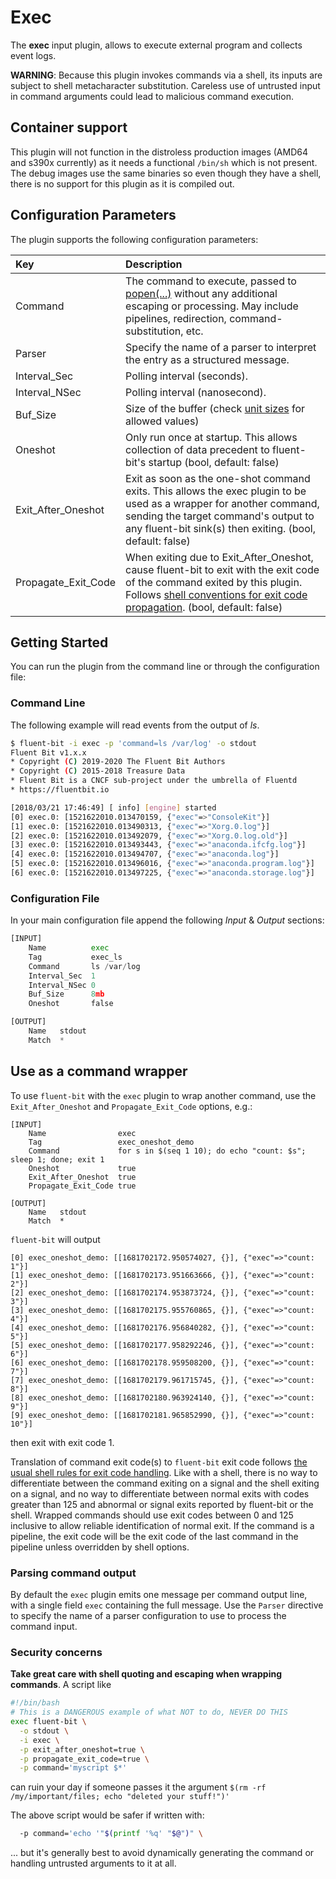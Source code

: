 # Exec

The **exec** input plugin, allows to execute external program and collects event logs.

**WARNING**: Because this plugin invokes commands via a shell, its inputs are
subject to shell metacharacter substitution. Careless use of untrusted input in
command arguments could lead to malicious command execution.

## Container support

This plugin will not function in the distroless production images (AMD64 and s390x currently) as it needs a functional `/bin/sh` which is not present.
The debug images use the same binaries so even though they have a shell, there is no support for this plugin as it is compiled out.

## Configuration Parameters

The plugin supports the following configuration parameters:

| Key | Description |
| :--- | :--- |
| Command | The command to execute, passed to [popen(...)](https://man7.org/linux/man-pages/man3/popen.3.html) without any additional escaping or processing. May include pipelines, redirection, command-substitution, etc. |
| Parser | Specify the name of a parser to interpret the entry as a structured message. |
| Interval\_Sec | Polling interval \(seconds\). |
| Interval\_NSec | Polling interval \(nanosecond\). |
| Buf\_Size | Size of the buffer \(check [unit sizes](https://docs.fluentbit.io/manual/configuration/unit_sizes) for allowed values\) |
| Oneshot | Only run once at startup. This allows collection of data precedent to fluent-bit's startup (bool, default: false) |
| Exit\_After\_Oneshot | Exit as soon as the one-shot command exits. This allows the exec plugin to be used as a wrapper for another command, sending the target command's output to any fluent-bit sink(s) then exiting. (bool, default: false) |
| Propagate\_Exit\_Code | When exiting due to Exit\_After\_Oneshot, cause fluent-bit to exit with the exit code of the command exited by this plugin. Follows [shell conventions for exit code propagation](https://www.gnu.org/software/bash/manual/html_node/Exit-Status.html). (bool, default: false) |

## Getting Started

You can run the plugin from the command line or through the configuration file:

### Command Line

The following example will read events from the output of _ls_.

```bash
$ fluent-bit -i exec -p 'command=ls /var/log' -o stdout
Fluent Bit v1.x.x
* Copyright (C) 2019-2020 The Fluent Bit Authors
* Copyright (C) 2015-2018 Treasure Data
* Fluent Bit is a CNCF sub-project under the umbrella of Fluentd
* https://fluentbit.io

[2018/03/21 17:46:49] [ info] [engine] started
[0] exec.0: [1521622010.013470159, {"exec"=>"ConsoleKit"}]
[1] exec.0: [1521622010.013490313, {"exec"=>"Xorg.0.log"}]
[2] exec.0: [1521622010.013492079, {"exec"=>"Xorg.0.log.old"}]
[3] exec.0: [1521622010.013493443, {"exec"=>"anaconda.ifcfg.log"}]
[4] exec.0: [1521622010.013494707, {"exec"=>"anaconda.log"}]
[5] exec.0: [1521622010.013496016, {"exec"=>"anaconda.program.log"}]
[6] exec.0: [1521622010.013497225, {"exec"=>"anaconda.storage.log"}]
```

### Configuration File

In your main configuration file append the following _Input_ & _Output_ sections:

```python
[INPUT]
    Name          exec
    Tag           exec_ls
    Command       ls /var/log
    Interval_Sec  1
    Interval_NSec 0
    Buf_Size      8mb
    Oneshot       false

[OUTPUT]
    Name   stdout
    Match  *
```

## Use as a command wrapper

To use `fluent-bit` with the `exec` plugin to wrap another command, use the
`Exit_After_Oneshot` and `Propagate_Exit_Code` options, e.g.:

```
[INPUT]
    Name                exec
    Tag                 exec_oneshot_demo
    Command             for s in $(seq 1 10); do echo "count: $s"; sleep 1; done; exit 1
    Oneshot             true
    Exit_After_Oneshot  true
    Propagate_Exit_Code true

[OUTPUT]
    Name   stdout
    Match  *
```

`fluent-bit` will output

```
[0] exec_oneshot_demo: [[1681702172.950574027, {}], {"exec"=>"count: 1"}]
[1] exec_oneshot_demo: [[1681702173.951663666, {}], {"exec"=>"count: 2"}]
[2] exec_oneshot_demo: [[1681702174.953873724, {}], {"exec"=>"count: 3"}]
[3] exec_oneshot_demo: [[1681702175.955760865, {}], {"exec"=>"count: 4"}]
[4] exec_oneshot_demo: [[1681702176.956840282, {}], {"exec"=>"count: 5"}]
[5] exec_oneshot_demo: [[1681702177.958292246, {}], {"exec"=>"count: 6"}]
[6] exec_oneshot_demo: [[1681702178.959508200, {}], {"exec"=>"count: 7"}]
[7] exec_oneshot_demo: [[1681702179.961715745, {}], {"exec"=>"count: 8"}]
[8] exec_oneshot_demo: [[1681702180.963924140, {}], {"exec"=>"count: 9"}]
[9] exec_oneshot_demo: [[1681702181.965852990, {}], {"exec"=>"count: 10"}]
```

then exit with exit code 1.

Translation of command exit code(s) to `fluent-bit` exit code follows
[the usual shell rules for exit code handling](https://www.gnu.org/software/bash/manual/html_node/Exit-Status.html).
Like with a shell, there is no way to differentiate between the command exiting
on a signal and the shell exiting on a signal, and no way to differentiate
between normal exits with codes greater than 125 and abnormal or signal exits
reported by fluent-bit or the shell. Wrapped commands should use exit codes
between 0 and 125 inclusive to allow reliable identification of normal exit.
If the command is a pipeline, the exit code will be the exit code of the last
command in the pipeline unless overridden by shell options.

### Parsing command output

By default the `exec` plugin emits one message per command output line, with a
single field `exec` containing the full message. Use the `Parser` directive to
specify the name of a parser configuration to use to process the command input.

### Security concerns

**Take great care with shell quoting and escaping when wrapping commands**.
A script like

```bash
#!/bin/bash
# This is a DANGEROUS example of what NOT to do, NEVER DO THIS
exec fluent-bit \
  -o stdout \
  -i exec \
  -p exit_after_oneshot=true \
  -p propagate_exit_code=true \
  -p command='myscript $*'
```

can ruin your day if someone passes it the argument
`$(rm -rf /my/important/files; echo "deleted your stuff!")'`

The above script would be safer if written with:

```bash
  -p command='echo '"$(printf '%q' "$@")" \
```

... but it's generally best to avoid dynamically generating the command or
handling untrusted arguments to it at all.
